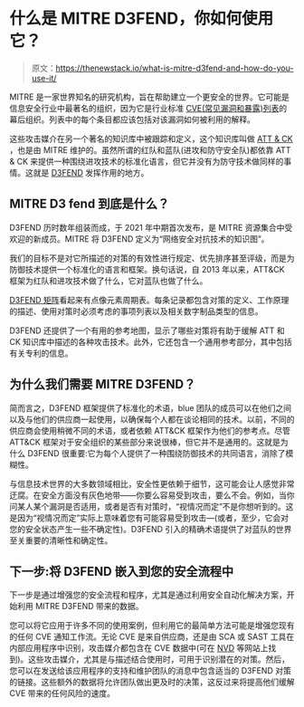# 什么是 MITRE D3FEND，你如何使用它？

> 原文：<https://thenewstack.io/what-is-mitre-d3fend-and-how-do-you-use-it/>

MITRE 是一家世界知名的研究机构，旨在帮助建立一个更安全的世界。它可能是信息安全行业中最著名的组织，因为它是行业标准 [CVE(常见漏洞和暴露)列表](https://cve.mitre.org/)的幕后组织。列表中的每个条目都应该包括对该漏洞如何被利用的解释。

这些攻击媒介在另一个著名的知识库中被跟踪和定义，这个知识库叫做 [ATT & CK](https://attack.mitre.org/) ，也是由 MITRE 维护的。虽然所谓的红队和蓝队(进攻和防守安全队)都依靠 ATT & CK 来提供一种围绕进攻技术的标准化语言，但它并没有为防守技术做同样的事情。这就是 [D3FEND](https://d3fend.mitre.org/) 发挥作用的地方。

## **MITRE D3 fend 到底是什么？**

D3FEND 历时数年组装而成，于 2021 年中期首次发布，是 MITRE 资源集合中受欢迎的新成员。MITRE 将 D3FEND 定义为“网络安全对抗技术的知识图”。

我们的目标不是对它所描述的对策的有效性进行规定、优先排序甚至评级，而是为防御技术提供一个标准化的语言和框架。换句话说，自 2013 年以来，ATT&CK 框架为红队和进攻技术做了什么，它对蓝队也做了什么。

[D3FEND 矩阵](https://d3fend.mitre.org/)看起来有点像元素周期表。每条记录都包含对策的定义、工作原理的描述、使用对策时必须考虑的事项列表以及相关数字制品类型的信息。

D3FEND 还提供了一个有用的参考地图，显示了哪些对策将有助于缓解 ATT 和 CK 知识库中描述的各种攻击技术。此外，它还包含一个通用参考部分，其中包括有关专利的信息。

## **为什么我们需要 MITRE D3FEND？**

简而言之，D3FEND 框架提供了标准化的术语，blue 团队的成员可以在他们之间以及与他们的供应商一起使用，以确保每个人都在谈论相同的技术。以前，不同的供应商会使用稍微不同的术语，或者依赖 ATT&CK 框架作为他们的参考点。尽管 ATT&CK 框架对于安全组织的某些部分来说很棒，但它并不是通用的。这就是为什么 D3FEND 很重要:它为每个人提供了一种围绕防御技术的共同语言，消除了模糊性。

与信息技术世界的大多数领域相比，安全性更依赖于细节，这可能会让人感觉非常迂腐。在安全方面没有灰色地带——你要么容易受到攻击，要么不会。例如，当你问某人某个漏洞是否适用，或者是否有对策时，“视情况而定”不是你想听到的。这是因为“视情况而定”实际上意味着您有可能容易受到攻击—(或者，至少，它会对您的安全状态产生一些不确定性)。D3FEND 引入的精确术语提供了对蓝队的世界至关重要的清晰性和确定性。

## **下一步:将 D3FEND 嵌入到您的安全流程中**

下一步是通过增强您的安全流程和程序，尤其是通过利用安全自动化解决方案，开始利用 MITRE D3FEND 带来的数据。

您可以将它应用于许多不同的使用案例，但利用它的最简单方法可能是增强您现有的任何 CVE 通知工作流。无论 CVE 是来自供应商，还是由 SCA 或 SAST 工具在内部应用程序中识别，攻击媒介都包含在 CVE 数据中(可在 [NVD](https://nvd.nist.gov/) 等网站上找到)。这些攻击媒介，尤其是与描述结合使用时，可用于识别潜在的对策。然后，您可以在发送给该应用程序的支持和维护团队的消息中包含适当的 D3FEND 对策的链接。这些额外的数据将允许团队做出更及时的决策，这反过来将提高他们缓解 CVE 带来的任何风险的速度。

<svg xmlns:xlink="http://www.w3.org/1999/xlink" viewBox="0 0 68 31" version="1.1"><title>Group</title> <desc>Created with Sketch.</desc></svg>